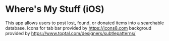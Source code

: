 # Where's My Stuff (iOS)
This app allows users to post lost, found, or donated items into a searchable database. 
Icons for tab bar provided by https://icons8.com backgroud provided by https://www.toptal.com/designers/subtlepatterns/
